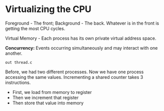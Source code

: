 # Virtualizing the CPU

Foreground - The front; Background - The back. Whatever is in the front is getting the most CPU cycles.

Virtual Memory - Each process has its own private virtual address space. 

**Concurrency:** Events occurring simultaneously and may interact with one another.

```out thread.c```

Before, we had two different processes. Now we have one process accessing the same values. Incrementing a shared counter takes 3 instructions. 
- First, we load from memory to register
- Then we increment that register
- Then store that value into memory

